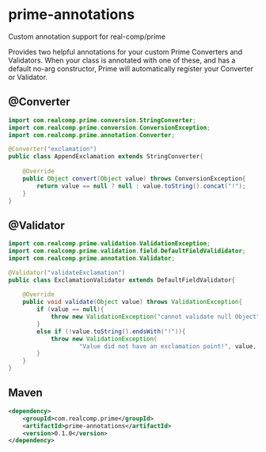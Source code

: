 # prime-annotations
Custom annotation support for real-comp/prime

Provides two helpful annotations for your custom Prime Converters and Validators. When your class is annotated with one of these, and has a default no-arg constructor, Prime will automatically register your Converter or Validator.

## @Converter

```java
import com.realcomp.prime.conversion.StringConverter;
import com.realcomp.prime.conversion.ConversionException;
import com.realcomp.prime.annotation.Converter;

@Converter("exclamation")
public class AppendExclamation extends StringConverter{
    
    @Override
    public Object convert(Object value) throws ConversionException{
        return value == null ? null : value.toString().concat("!");
    }
}

```

## @Validator

```java
import com.realcomp.prime.validation.ValidationException;
import com.realcomp.prime.validation.field.DefaultFieldValididator;
import com.realcomp.prime.annotation.Validator;

@Validator("validateExclamation")
public class ExclamationValidator extends DefaultFieldValidator{
    
    @Override
    public void validate(Object value) throws ValidationException{
        if (value == null){
            throw new ValidationException("cannot validate null Object");
        }
        else if (!value.toString().endsWith("!")){
            throw new ValidationException(
                    "Value did not have an exclamation point!", value, getSeverity());
        }
    }
}

```


## Maven
```xml
<dependency>
    <groupId>com.realcomp.prime</groupId>
    <artifactId>prime-annotations</artifactId>
    <version>0.1.0</version>
</dependency>
```


